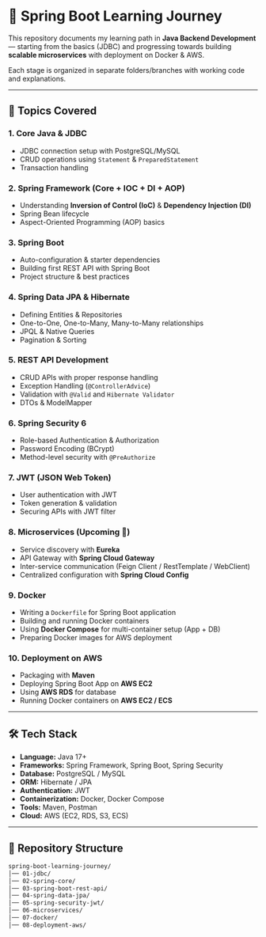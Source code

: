 # 🚀 Spring Boot Learning Journey  

This repository documents my learning path in **Java Backend Development** — starting from the basics (JDBC) and progressing towards building **scalable microservices** with deployment on Docker & AWS.  

Each stage is organized in separate folders/branches with working code and explanations.  

---

## 📌 Topics Covered  

### 1. Core Java & JDBC
- JDBC connection setup with PostgreSQL/MySQL  
- CRUD operations using `Statement` & `PreparedStatement`  
- Transaction handling  

### 2. Spring Framework (Core + IOC + DI + AOP)
- Understanding **Inversion of Control (IoC)** & **Dependency Injection (DI)**  
- Spring Bean lifecycle  
- Aspect-Oriented Programming (AOP) basics  

### 3. Spring Boot
- Auto-configuration & starter dependencies  
- Building first REST API with Spring Boot  
- Project structure & best practices  

### 4. Spring Data JPA & Hibernate
- Defining Entities & Repositories  
- One-to-One, One-to-Many, Many-to-Many relationships  
- JPQL & Native Queries  
- Pagination & Sorting  

### 5. REST API Development
- CRUD APIs with proper response handling  
- Exception Handling (`@ControllerAdvice`)  
- Validation with `@Valid` and `Hibernate Validator`  
- DTOs & ModelMapper  

### 6. Spring Security 6
- Role-based Authentication & Authorization  
- Password Encoding (BCrypt)  
- Method-level security with `@PreAuthorize`  

### 7. JWT (JSON Web Token)
- User authentication with JWT  
- Token generation & validation  
- Securing APIs with JWT filter  

### 8. Microservices (Upcoming 🚧)
- Service discovery with **Eureka**  
- API Gateway with **Spring Cloud Gateway**  
- Inter-service communication (Feign Client / RestTemplate / WebClient)  
- Centralized configuration with **Spring Cloud Config**  

### 9. Docker
- Writing a `Dockerfile` for Spring Boot application  
- Building and running Docker containers  
- Using **Docker Compose** for multi-container setup (App + DB)  
- Preparing Docker images for AWS deployment  

### 10. Deployment on AWS
- Packaging with **Maven**  
- Deploying Spring Boot App on **AWS EC2**  
- Using **AWS RDS** for database  
- Running Docker containers on **AWS EC2 / ECS**  

---

## 🛠️ Tech Stack
- **Language:** Java 17+  
- **Frameworks:** Spring Framework, Spring Boot, Spring Security  
- **Database:** PostgreSQL / MySQL  
- **ORM:** Hibernate / JPA  
- **Authentication:** JWT  
- **Containerization:** Docker, Docker Compose  
- **Tools:** Maven, Postman  
- **Cloud:** AWS (EC2, RDS, S3, ECS)  

---

## 📂 Repository Structure  

```bash
spring-boot-learning-journey/
│── 01-jdbc/
│── 02-spring-core/
│── 03-spring-boot-rest-api/
│── 04-spring-data-jpa/
│── 05-spring-security-jwt/
│── 06-microservices/
│── 07-docker/
│── 08-deployment-aws/
